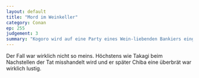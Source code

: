 ```yaml
---
layout: default
title: "Mord im Weinkeller"
category: Conan
ep: 255
judgement: 3
summary: "Kogoro wird auf eine Party eines Wein-liebenden Bankiers eingeladen. Doch genauso wie Wein, verursacht auch Blut dunkle Flecken..."
---
```


Der Fall war wirklich nicht so meins. Höchstens wie Takagi beim Nachstellen der Tat misshandelt wird und er später Chiba eine überbrät war wirklich lustig.